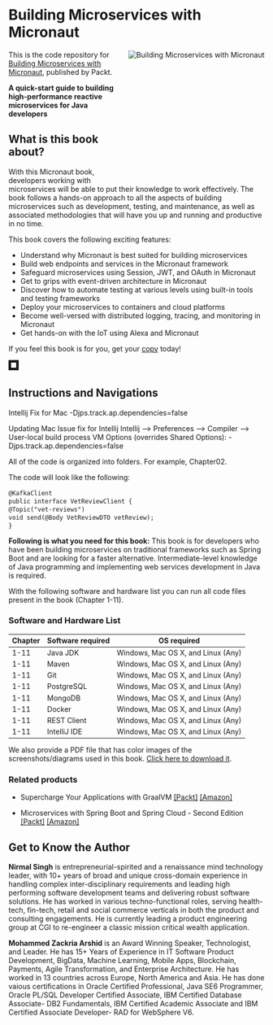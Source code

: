 # Building Microservices with Micronaut

<a href="https://www.packtpub.com/product/building-microservices-with-micronaut/9781800564237?utm_source=github&utm_medium=repository&utm_campaign=9781800564237"><img src="https://static.packt-cdn.com/products/9781800564237/cover/smaller" alt="Building Microservices with Micronaut" height="256px" align="right"></a>

This is the code repository for [Building Microservices with Micronaut](https://www.packtpub.com/product/building-microservices-with-micronaut/9781800564237?utm_source=github&utm_medium=repository&utm_campaign=9781800564237), published by Packt.

**A quick-start guide to building high-performance reactive microservices for Java developers**

## What is this book about?
With this Micronaut book, developers working with microservices will be able to put their knowledge to work effectively. The book follows a hands-on approach to all the aspects of building microservices such as development, testing, and maintenance, as well as associated methodologies that will have you up and running and productive in no time.

This book covers the following exciting features:
* Understand why Micronaut is best suited for building microservices
* Build web endpoints and services in the Micronaut framework
* Safeguard microservices using Session, JWT, and OAuth in Micronaut
* Get to grips with event-driven architecture in Micronaut
* Discover how to automate testing at various levels using built-in tools and testing frameworks
* Deploy your microservices to containers and cloud platforms
* Become well-versed with distributed logging, tracing, and monitoring in Micronaut
* Get hands-on with the IoT using Alexa and Micronaut

If you feel this book is for you, get your [copy](https://www.amazon.com/dp/1800564236) today!

<a href="https://www.packtpub.com/?utm_source=github&utm_medium=banner&utm_campaign=GitHubBanner"><img src="https://raw.githubusercontent.com/PacktPublishing/GitHub/master/GitHub.png" 
alt="https://www.packtpub.com/" border="5" /></a>

## Instructions and Navigations
Intellij Fix for Mac
-Djps.track.ap.dependencies=false


Updating Mac Issue fix for Intellij
Intellij --> Preferences --> Compiler -->
User-local build process VM Options (overrides Shared Options):
-Djps.track.ap.dependencies=false

All of the code is organized into folders. For example, Chapter02.

The code will look like the following:
```
@KafkaClient
public interface VetReviewClient {
@Topic("vet-reviews")
void send(@Body VetReviewDTO vetReview);
}
```

**Following is what you need for this book:**
This book is for developers who have been building microservices on traditional frameworks such as Spring Boot and are looking for a faster alternative. Intermediate-level knowledge of Java programming and implementing web services development in Java is required.

With the following software and hardware list you can run all code files present in the book (Chapter 1-11).
### Software and Hardware List
| Chapter | Software required | OS required |
| -------- | ------------------------------------ | ----------------------------------- |
| 1-11 | Java JDK | Windows, Mac OS X, and Linux (Any) |
| 1-11 | Maven | Windows, Mac OS X, and Linux (Any) |
| 1-11 | Git | Windows, Mac OS X, and Linux (Any) |
| 1-11 | PostgreSQL | Windows, Mac OS X, and Linux (Any) |
| 1-11 | MongoDB | Windows, Mac OS X, and Linux (Any) |
| 1-11 | Docker | Windows, Mac OS X, and Linux (Any) |
| 1-11 | REST Client | Windows, Mac OS X, and Linux (Any) |
| 1-11 | IntelliJ IDE | Windows, Mac OS X, and Linux (Any) |

We also provide a PDF file that has color images of the screenshots/diagrams used in this book. [Click here to download it](https://static.packt-cdn.com/downloads/9781800564237_ColorImages.pdf).

### Related products
* Supercharge Your Applications with GraalVM [[Packt]](https://www.packtpub.com/product/supercharge-your-applications-with-graalvm/9781800564909?utm_source=github&utm_medium=repository&utm_campaign=9781800564909) [[Amazon]](https://www.amazon.com/dp/1800564902)

* Microservices with Spring Boot and Spring Cloud - Second Edition [[Packt]](https://www.packtpub.com/product/microservices-with-spring-boot-and-spring-cloud-second-edition/9781801072977?utm_source=github&utm_medium=repository&utm_campaign=9781801072977) [[Amazon]](https://www.amazon.com/dp/1801072973)

## Get to Know the Author
**Nirmal Singh**
is entrepreneurial-spirited and a renaissance mind technology leader, with 10+ years of broad and unique cross-domain experience in handling complex inter-disciplinary requirements and leading high performing software development teams and delivering robust software solutions. He has worked in various techno-functional roles, serving health-tech, fin-tech, retail and social commerce verticals in both the product and consulting engagements. He is currently leading a product engineering group at CGI to re-engineer a classic mission critical wealth application.

**Mohammed Zackria Arshid**
is an Award Winning Speaker, Technologist, and Leader. He has 15+ Years of Experience in IT Software Product Development, BigData, Machine Learning, Mobile Apps, Blockchain, Payments, Agile Transformation, and Enterprise Architecture. He has worked in 13 countries across Europe, North America and Asia. He has done vaious certifications in Oracle Certified Professional, Java SE6 Programmer, Oracle PL/SQL Developer Certified Associate, IBM Certified Database Associate- DB2 Fundamentals, IBM Certified Academic Associate and IBM Certified Associate Developer- RAD for WebSphere V6.
